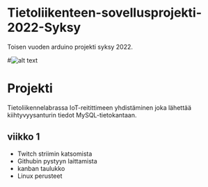 # Tietoliikenteen-sovellusprojekti-2022-Syksy
Toisen vuoden arduino projekti syksy 2022.

#![alt text](https://i.imgur.com/M2SjL8A.png)

# Projekti
Tietoliikennelabrassa IoT-reitittimeen yhdistäminen joka lähettää kiihtyvyysanturin tiedot MySQL-tietokantaan.

## viikko 1 
- Twitch striimin katsomista
- Githubin pystyyn laittamista
- kanban taulukko
- Linux perusteet
